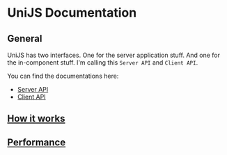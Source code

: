 # UniJS Documentation

## General

UniJS has two interfaces. One for the server application stuff. And one for the in-component stuff. I'm calling this `Server API` and `Client API`.

You can find the documentations here:

* [Server API](ServerAPI.md)
* [Client API](ClientAPI.md)

## [How it works](HowItWorks.md)

## [Performance](Performance.md)
